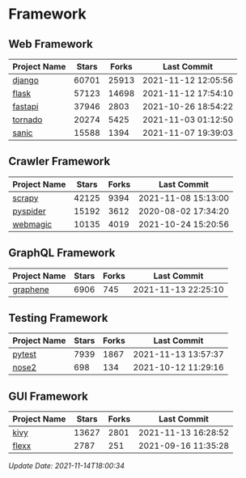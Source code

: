 # Framework

## Web Framework
| Project Name | Stars | Forks | Last Commit |
| ------------ | ----- | ----- | ----------- |
| [django](https://github.com/django/django) | 60701 | 25913 | 2021-11-12 12:05:56 |
| [flask](https://github.com/pallets/flask) | 57123 | 14698 | 2021-11-12 17:54:10 |
| [fastapi](https://github.com/tiangolo/fastapi) | 37946 | 2803 | 2021-10-26 18:54:22 |
| [tornado](https://github.com/tornadoweb/tornado) | 20274 | 5425 | 2021-11-03 01:12:50 |
| [sanic](https://github.com/sanic-org/sanic) | 15588 | 1394 | 2021-11-07 19:39:03 |

## Crawler Framework
| Project Name | Stars | Forks | Last Commit |
| ------------ | ----- | ----- | ----------- |
| [scrapy](https://github.com/scrapy/scrapy) | 42125 | 9394 | 2021-11-08 15:13:00 |
| [pyspider](https://github.com/binux/pyspider) | 15192 | 3612 | 2020-08-02 17:34:20 |
| [webmagic](https://github.com/code4craft/webmagic) | 10135 | 4019 | 2021-10-24 15:20:56 |

## GraphQL Framework
| Project Name | Stars | Forks | Last Commit |
| ------------ | ----- | ----- | ----------- |
| [graphene](https://github.com/graphql-python/graphene) | 6906 | 745 | 2021-11-13 22:25:10 |

## Testing Framework
| Project Name | Stars | Forks | Last Commit |
| ------------ | ----- | ----- | ----------- |
| [pytest](https://github.com/pytest-dev/pytest) | 7939 | 1867 | 2021-11-13 13:57:37 |
| [nose2](https://github.com/nose-devs/nose2) | 698 | 134 | 2021-10-12 11:29:16 |

## GUI Framework
| Project Name | Stars | Forks | Last Commit |
| ------------ | ----- | ----- | ----------- |
| [kivy](https://github.com/kivy/kivy) | 13627 | 2801 | 2021-11-13 16:28:52 |
| [flexx](https://github.com/flexxui/flexx) | 2787 | 251 | 2021-09-16 11:35:28 |

*Update Date: 2021-11-14T18:00:34*